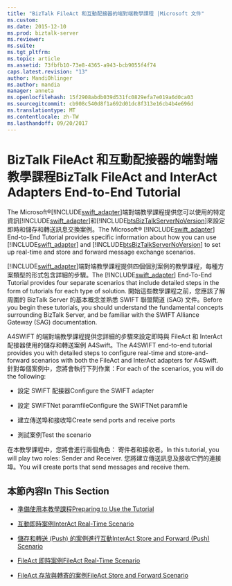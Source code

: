 ```yaml
---
title: "BizTalk FileAct 和互動配接器的端對端教學課程 |Microsoft 文件"
ms.custom: 
ms.date: 2015-12-10
ms.prod: biztalk-server
ms.reviewer: 
ms.suite: 
ms.tgt_pltfrm: 
ms.topic: article
ms.assetid: 73fbfb10-73e8-4365-a943-bcb9055f4f74
caps.latest.revision: "13"
author: MandiOhlinger
ms.author: mandia
manager: anneta
ms.openlocfilehash: 15f2908abdb039d531fc0829efa7e019a6d0ca03
ms.sourcegitcommit: cb908c540d8f1a692d01dc8f313e16cb4b4e696d
ms.translationtype: MT
ms.contentlocale: zh-TW
ms.lasthandoff: 09/20/2017
---
```

# <a name="biztalk-fileact-and-interact-adapters-end-to-end-tutorial"></a><span data-ttu-id="00515-102">BizTalk FileAct 和互動配接器的端對端教學課程</span><span class="sxs-lookup"><span data-stu-id="00515-102">BizTalk FileAct and InterAct Adapters End-to-End Tutorial</span></span>
<span data-ttu-id="00515-103">The Microsoft®[!INCLUDE[swift_adapter](../../includes/swift-adapter-md.md)]端對端教學課程提供您可以使用的特定資訊[!INCLUDE[swift_adapter](../../includes/swift-adapter-md.md)]和[!INCLUDE[btsBizTalkServerNoVersion](../../includes/btsbiztalkservernoversion-md.md)]來設定即時和儲存和轉送訊息交換案例。</span><span class="sxs-lookup"><span data-stu-id="00515-103">The Microsoft® [!INCLUDE[swift_adapter](../../includes/swift-adapter-md.md)] End-to-End Tutorial provides specific information about how you can use [!INCLUDE[swift_adapter](../../includes/swift-adapter-md.md)] and [!INCLUDE[btsBizTalkServerNoVersion](../../includes/btsbiztalkservernoversion-md.md)] to set up real-time and store and forward message exchange scenarios.</span></span>  
  
 <span data-ttu-id="00515-104">[!INCLUDE[swift_adapter](../../includes/swift-adapter-md.md)]端對端教學課程提供四個個別案例的教學課程，每種方案類型的形式包含詳細的步驟。</span><span class="sxs-lookup"><span data-stu-id="00515-104">The [!INCLUDE[swift_adapter](../../includes/swift-adapter-md.md)] End-To-End Tutorial provides four separate scenarios that include detailed steps in the form of tutorials for each type of solution.</span></span> <span data-ttu-id="00515-105">開始這些教學課程之前，您應該了解周圍的 BizTalk Server 的基本概念並熟悉 SWIFT 聯盟閘道 (SAG) 文件。</span><span class="sxs-lookup"><span data-stu-id="00515-105">Before you begin these tutorials, you should understand the fundamental concepts surrounding BizTalk Server, and be familiar with the SWIFT Alliance Gateway (SAG) documentation.</span></span>  
  
 <span data-ttu-id="00515-106">A4SWIFT 的端對端教學課程提供您詳細的步驟來設定即時與 FileAct 和 InterAct 配接器使用的儲存和轉送案例 A4Swift。</span><span class="sxs-lookup"><span data-stu-id="00515-106">The A4SWIFT end-to-end tutorial provides you with detailed steps to configure real-time and store-and-forward scenarios with both the FileAct and InterAct adapters for A4Swift.</span></span> <span data-ttu-id="00515-107">針對每個案例中，您將會執行下列作業：</span><span class="sxs-lookup"><span data-stu-id="00515-107">For each of the scenarios, you will do the following:</span></span>  
  
-   <span data-ttu-id="00515-108">設定 SWIFT 配接器</span><span class="sxs-lookup"><span data-stu-id="00515-108">Configure the SWIFT adapter</span></span>  
  
-   <span data-ttu-id="00515-109">設定 SWIFTNet paramfile</span><span class="sxs-lookup"><span data-stu-id="00515-109">Configure the SWIFTNet paramfile</span></span>  
  
-   <span data-ttu-id="00515-110">建立傳送埠和接收埠</span><span class="sxs-lookup"><span data-stu-id="00515-110">Create send ports and receive ports</span></span>  
  
-   <span data-ttu-id="00515-111">測試案例</span><span class="sxs-lookup"><span data-stu-id="00515-111">Test the scenario</span></span>  
  
 <span data-ttu-id="00515-112">在本教學課程中，您將會進行兩個角色： 寄件者和接收者。</span><span class="sxs-lookup"><span data-stu-id="00515-112">In this tutorial, you will play two roles: Sender and Receiver.</span></span> <span data-ttu-id="00515-113">您將建立傳送訊息及接收它們的連接埠。</span><span class="sxs-lookup"><span data-stu-id="00515-113">You will create ports that send messages and receive them.</span></span>  
  
## <a name="in-this-section"></a><span data-ttu-id="00515-114">本節內容</span><span class="sxs-lookup"><span data-stu-id="00515-114">In This Section</span></span>  
  
-   [<span data-ttu-id="00515-115">準備使用本教學課程</span><span class="sxs-lookup"><span data-stu-id="00515-115">Preparing to Use the Tutorial</span></span>](../../adapters-and-accelerators/fileact-interact/preparing-to-use-the-tutorial1.md)  
  
-   [<span data-ttu-id="00515-116">互動即時案例</span><span class="sxs-lookup"><span data-stu-id="00515-116">InterAct Real-Time Scenario</span></span>](../../adapters-and-accelerators/fileact-interact/interact-real-time-scenario.md)  
  
-   [<span data-ttu-id="00515-117">儲存和轉送 (Push) 的案例進行互動</span><span class="sxs-lookup"><span data-stu-id="00515-117">InterAct Store and Forward (Push) Scenario</span></span>](../../adapters-and-accelerators/fileact-interact/interact-store-and-forward-push-scenario.md)  
  
-   [<span data-ttu-id="00515-118">FileAct 即時案例</span><span class="sxs-lookup"><span data-stu-id="00515-118">FileAct Real-Time Scenario</span></span>](../../adapters-and-accelerators/fileact-interact/fileact-real-time-scenario.md)  
  
-   [<span data-ttu-id="00515-119">FileAct 存放與轉寄的案例</span><span class="sxs-lookup"><span data-stu-id="00515-119">FileAct Store and Forward Scenario</span></span>](../../adapters-and-accelerators/fileact-interact/fileact-store-and-forward-scenario.md)